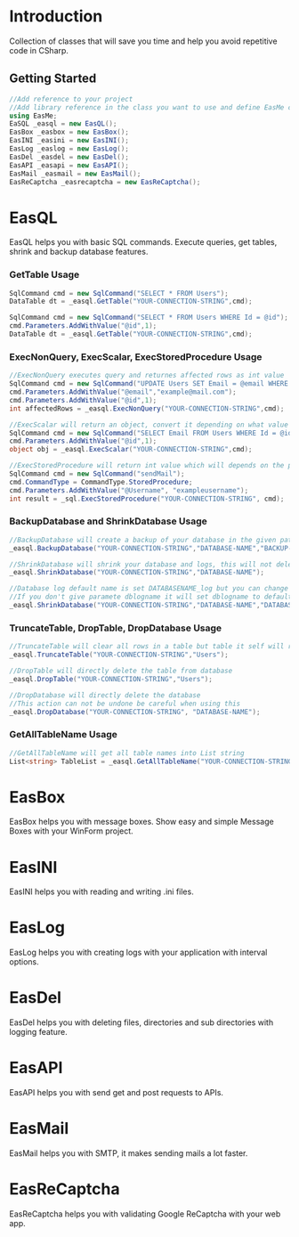 # Introduction
 Collection of classes that will save you time and help you avoid repetitive code in CSharp. 
 
## Getting Started
```c#
//Add reference to your project
//Add library reference in the class you want to use and define EasMe classes
using EasMe;
EaSQL _easql = new EasQL();
EasBox _easbox = new EasBox();
EasINI _easini = new EasINI();
EasLog _easlog = new EasLog();
EasDel _easdel = new EasDel();
EasAPI _easapi = new EasAPI();
EasMail _easmail = new EasMail();
EasReCaptcha _easrecaptcha = new EasReCaptcha();
```

# EasQL
 EasQL helps you with basic SQL commands. Execute queries, get tables, shrink and backup database features.

### GetTable Usage
```c#
SqlCommand cmd = new SqlCommand("SELECT * FROM Users");
DataTable dt = _easql.GetTable("YOUR-CONNECTION-STRING",cmd);

SqlCommand cmd = new SqlCommand("SELECT * FROM Users WHERE Id = @id");
cmd.Parameters.AddWithValue("@id",1);
DataTable dt = _easql.GetTable("YOUR-CONNECTION-STRING",cmd);
```

### ExecNonQuery, ExecScalar, ExecStoredProcedure Usage
```c#
//ExecNonQuery executes query and returnes affected rows as int value
SqlCommand cmd = new SqlCommand("UPDATE Users SET Email = @email WHERE Id = @id");
cmd.Parameters.AddWithValue("@email","example@mail.com");
cmd.Parameters.AddWithValue("@id",1);
int affectedRows = _easql.ExecNonQuery("YOUR-CONNECTION-STRING",cmd);

//ExecScalar will return an object, convert it depending on what value you are expecting from query
SqlCommand cmd = new SqlCommand("SELECT Email FROM Users WHERE Id = @id");
cmd.Parameters.AddWithValue("@id",1);
object obj = _easql.ExecScalar("YOUR-CONNECTION-STRING",cmd);

//ExecStoredProcedure will return int value which will depends on the procedure
SqlCommand cmd = new SqlCommand("sendMail");
cmd.CommandType = CommandType.StoredProcedure;
cmd.Parameters.AddWithValue("@Username", "exampleusername");
int result = _sql.ExecStoredProcedure("YOUR-CONNECTION-STRING", cmd);
```

### BackupDatabase and ShrinkDatabase Usage
```c#
//BackupDatabase will create a backup of your database in the given path and will add date in file name
_easql.BackupDatabase("YOUR-CONNECTION-STRING","DATABASE-NAME","BACKUP-PATH");

//ShrinkDatabase will shrink your database and logs, this will not delete your data only will reduce the disk space of SQL logs
_easql.ShrinkDatabase("YOUR-CONNECTION-STRING","DATABASE-NAME");

//Database log default name is set DATABASENAME_log but you can change it in SQL management studio if its default you only need to "_log" string after database name
//If you don't give paramete dblogname it will set dblogname to default
_easql.ShrinkDatabase("YOUR-CONNECTION-STRING","DATABASE-NAME","DATABASE-LOG-NAME");
```

### TruncateTable, DropTable, DropDatabase Usage
```c#
//TruncateTable will clear all rows in a table but table it self will remain
_easql.TruncateTable("YOUR-CONNECTION-STRING","Users");

//DropTable will directly delete the table from database
_easql.DropTable("YOUR-CONNECTION-STRING","Users");

//DropDatabase will directly delete the database
//This action can not be undone be careful when using this
_easql.DropDatabase("YOUR-CONNECTION-STRING", "DATABASE-NAME");
```

### GetAllTableName Usage
```c#
//GetAllTableName will get all table names into List string
List<string> TableList = _easql.GetAllTableName("YOUR-CONNECTION-STRING");
```

# EasBox
 EasBox helps you with message boxes. Show easy and simple Message Boxes with your WinForm project.

# EasINI
 EasINI helps you with reading and writing .ini files.

# EasLog
 EasLog helps you with creating logs with your application with interval options.
 
# EasDel
 EasDel helps you with deleting files, directories and sub directories with logging feature.

# EasAPI
 EasAPI helps you with send get and post requests to APIs.

# EasMail
 EasMail helps you with SMTP, it makes sending mails a lot faster.

# EasReCaptcha
 EasReCaptcha helps you with validating Google ReCaptcha with your web app.

